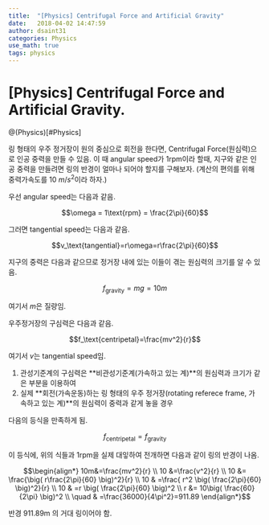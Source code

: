 ```yaml
---
title:  "[Physics] Centrifugal Force and Artificial Gravity"
date:   2018-04-02 14:47:59
author: dsaint31
categories: Physics
use_math: true
tags: physics
---
```


# [Physics] Centrifugal Force and Artificial Gravity.
@(Physics)[#Physics]

링 형태의 우주 정거장이 원의 중심으로 회전을 한다면, Centrifugal Force(원심력)으로 인공 중력을 만들 수 있음.
이 때 angular speed가 1rpm이라 할때, 지구와 같은 인공 중력을 만들려면 링의 반경이 얼마나 되어야 할지를 구해보자. (계산의 편의를 위해 중력가속도를 10 $m/s^2$이라 하자.)


우선 angular speed는 다음과 같음.

$$\omega = 1\text{rpm} = \frac{2\pi}{60}$$

그러면 tangential speed는 다음과 같음.

$$v_\text{tangential}=r\omega=r\frac{2\pi}{60}$$

지구의 중력은 다음과 같으므로 정거장 내에 있는 이들이 겪는 원심력의 크기를 알 수 있음.

$$f_\text{gravity}=mg = 10m$$

여기서 $m$은 질량임.


우주정거장의 구심력은 다음과 같음.

$$f_\text{centripetal}=\frac{mv^2}{r}$$

여기서 $v$는 tangential speed임.


1. 관성기준계의 구심력은 **비관성기준계(가속하고 있는 계)**의 원심력과 크기가 같은 부분을 이용하여 
2. 실제 **회전(가속운동)하는 링 형태의 우주 정거장(rotating referece frame, 가속하고 있는 계)**의 원심력이 중력과 같게 놓을 경우 

다음의 등식을 만족하게 됨.

$$f_\text{centripetal}=f_\text{gravity}$$

이 등식에, 위의 식들과 1rpm을 실제 대잏하여 전개하면 다음과 같이 링의 반경이 나옴.

$$\begin{align*} 
10m&=\frac{mv^2}{r} \\
10 &=\frac{v^2}{r} \\
10 &= \frac{\big( r\frac{2\pi}{60} \big)^2}{r} \\
10 & =\frac{  r^2 \big( \frac{2\pi}{60} \big)^2}{r} \\ 
10 & =r \big( \frac{2\pi}{60} \big)^2 \\ 
r &= 10\big( \frac{60}{2\pi} \big)^2 \\ 
\quad & =\frac{36000}{4\pi^2}=911.89 
\end{align*}$$

반경 911.89m 의 거대 링이어야 함.
